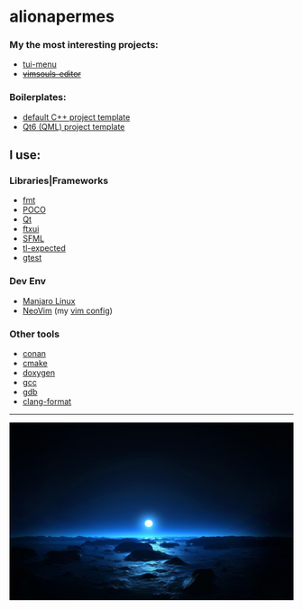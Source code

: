 # alionapermes

### My the most interesting projects:
* [tui-menu](https://github.com/alionapermes/tui-menu)
* ~~[vimsouls-editor](https://github.com/alionapermes/vimsouls-editor)~~

### Boilerplates:
* [default C++ project template](https://github.com/alionapermes/cpp-boilerplate)
* [Qt6 (QML) project template](https://github.com/alionapermes/qt-boilerplate)

## I use:

### Libraries|Frameworks
* [fmt](https://conan.io/center/fmt)
* [POCO](https://conan.io/center/poco)
* [Qt](https://conan.io/center/qt)
* [ftxui](https://conan.io/center/ftxui)
* [SFML](https://conan.io/center/sfml)
* [tl-expected](https://conan.io/center/tl-expected)
* [gtest](https://conan.io/center/doxygen)

### Dev Env
* [Manjaro Linux](https://manjaro.org)
* [NeoVim](https://neovim.io) (my [vim config](https://github.com/alionapermes/alionapermes/blob/master/.config/nvim/init.vim))

### Other tools
* [conan](https://conan.io)
* [cmake](https://cmake.org)
* [doxygen](https://doxygen.nl/)
* [gcc](https://gcc.gnu.org/)
* [gdb](https://www.sourceware.org/gdb/)
* [clang-format](https://clang.llvm.org/docs/ClangFormat.html)

---

![krosivoe...](/image/wallpaper.jpg)
